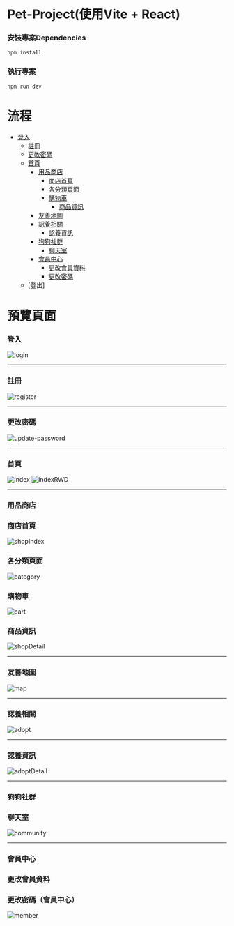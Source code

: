# Pet-Project(使用Vite + React)
### 安裝專案Dependencies
```
npm install
```
### 執行專案
```
npm run dev
```

# 流程
- [登入](#登入)
  - [註冊](#註冊)
  - [更改密碼](#更改密碼)
  - [首頁](#首頁)
    - [用品商店](#用品商店)
      - [商店首頁](#商店首頁)
      - [各分類頁面](#各分類頁面)
      - [購物車](#購物車)
        - [商品資訊](#商品資訊)
    - [友善地圖](#友善地圖)
    - [認養相關](#認養相關)
      - [認養資訊](#認養資訊)
    - [狗狗社群](#狗狗社群)
      - [聊天室](#聊天室)
    - [會員中心](#會員中心)
      - [更改會員資料](#更改會員資料)
      - [更改密碼](#更改密碼)
  - [登出]


# 預覽頁面
### 登入
![login](https://github.com/user-attachments/assets/f0b1ca26-8b28-451e-8670-afeadfa1e8e4)

---
### 註冊
![register](https://github.com/user-attachments/assets/f4eff87e-cc29-4670-bee0-e30ccb32c44e)

---
### 更改密碼
![update-password](https://github.com/user-attachments/assets/39d66712-6a32-48f8-b67c-c0360502ab1e)

---
### 首頁
![index](https://github.com/user-attachments/assets/3b284d72-1640-4f09-bb1d-59888895a558)
![indexRWD](https://github.com/user-attachments/assets/f4c41b20-e301-4cb2-8359-12a8ee69c14f)

---
### 用品商店
### 商店首頁
![shopIndex](https://github.com/user-attachments/assets/41652fc0-e11e-4515-977c-9ae3f6c3130e)

### 各分類頁面
![category](https://github.com/user-attachments/assets/6fca89e7-3c5f-4d56-b327-8f8517122f70)

### 購物車
![cart](https://github.com/user-attachments/assets/2757e749-a5d2-4c54-983b-43dd9febe509)

### 商品資訊
![shopDetail](https://github.com/user-attachments/assets/ff40cbd6-4bbd-4b90-8266-e867f4c99842)

---
### 友善地圖
![map](https://github.com/user-attachments/assets/2675a05e-c792-45a0-bd12-d37ae6254ee8)

---
### 認養相關
![adopt](https://github.com/user-attachments/assets/0ee40f0c-f95d-4ad2-9675-acddd0296cb0)

---
### 認養資訊
![adoptDetail](https://github.com/user-attachments/assets/500b88a8-e464-4952-87df-cfb96ec4901f)

---
### 狗狗社群
### 聊天室
![community](https://github.com/user-attachments/assets/6caeeea8-67d4-4d79-a7d7-fd0a729d9f45)

---
### 會員中心
### 更改會員資料
### 更改密碼（會員中心）
![member](https://github.com/user-attachments/assets/93c6743e-02d9-4792-a4ab-9b1769bde345)
